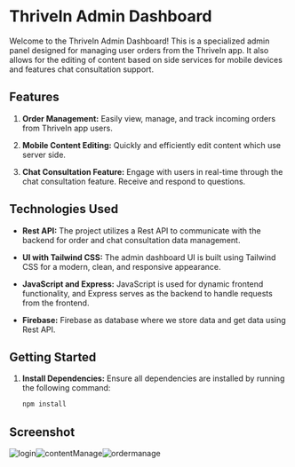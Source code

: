 # ThriveIn Admin Dashboard


Welcome to the ThriveIn Admin Dashboard! This is a specialized admin panel designed for managing user orders from the ThriveIn app. It also allows for the editing of content based on side services for mobile devices and features chat consultation support.

## Features

1. **Order Management:**
   Easily view, manage, and track incoming orders from ThriveIn app users.

2. **Mobile Content Editing:**
   Quickly and efficiently edit content which use server side.

3. **Chat Consultation Feature:**
   Engage with users in real-time through the chat consultation feature. Receive and respond to questions.


## Technologies Used

- **Rest API:**
  The project utilizes a Rest API to communicate with the backend for order and chat consultation data management.

- **UI with Tailwind CSS:**
  The admin dashboard UI is built using Tailwind CSS for a modern, clean, and responsive appearance.

- **JavaScript and Express:**
  JavaScript is used for dynamic frontend functionality, and Express serves as the backend to handle requests from the frontend.

- **Firebase:**
  Firebase as database where we store data and get data using Rest API.

## Getting Started

1. **Install Dependencies:**
   Ensure all dependencies are installed by running the following command:
   ```bash
   npm install

## Screenshot 
<div style="display:flex;">
   <img alt="login" title="login" width="" src="img/login.png" />
   <img alt="contentManage" title="contentManage" width="" src="img/contentManage.png" />
   <img alt="ordermanage" title="orderManage" width="" src="img/orderManage.png" />
</div>
